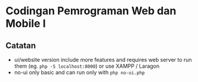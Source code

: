 # Codingan Pemrograman Web dan Mobile I
## Catatan 
- ui/website version include more features and requires web server to run them (eg. `php -S localhost:8000`) or use XAMPP / Laragon
- no-ui only basic and can run only with `php no-ui.php`
